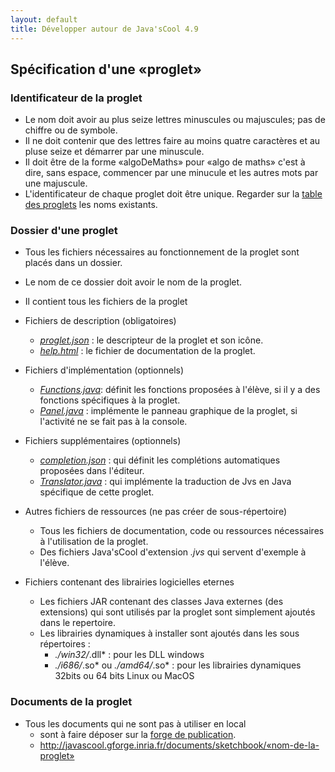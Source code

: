 ```yaml
---
layout: default
title: Développer autour de Java'sCool 4.9
---
```


## Spécification d'une «proglet» 

### Identificateur de la proglet 

* Le nom doit avoir au plus seize lettres minuscules ou majuscules; pas de chiffre ou de symbole. 
* Il ne doit contenir que des lettres faire au moins quatre caractères et au pluse seize et démarrer par une minuscule. 
* Il doit être de la forme «algoDeMaths» pour «algo de maths» c'est à dire, sans espace, commencer par une minucule et les autres mots par une majuscule. 
* L'identificateur de chaque proglet doit être unique. Regarder sur la [table des proglets](../../wpages/proglets.html) les noms existants. 

### Dossier d'une proglet

* Tous les fichiers nécessaires au fonctionnement de la proglet sont placés dans un dossier. 
* Le nom de ce dossier doit avoir le nom de la proglet.
* Il contient tous les fichiers de la proglet

* Fichiers de description (obligatoires)
  * *[proglet.json](./proglet-json.html)* : le descripteur de la proglet et son icône.
  * *[help.html](./help-html.html)* : le fichier de documentation de la proglet.

* Fichiers d'implémentation (optionnels)
  * *[Functions.java](./functions-java.html)*: définit les fonctions proposées à l'élève, si il y a des fonctions spécifiques à la proglet.
  * *[Panel.java](./functions-java.html)* : implémente le panneau graphique de la proglet, si l'activité ne se fait pas à la console.

* Fichiers supplémentaires (optionnels)
  * *[completion.json](./completion-json.html)* : qui définit les complétions automatiques proposées dans l'éditeur.
  * *[Translator.java](./translator-java.html)* : qui implémente la traduction de Jvs en Java spécifique de cette proglet. 

* Autres fichiers de ressources (ne pas créer de sous-répertoire)
  * Tous les fichiers de documentation, code ou ressources nécessaires à l'utilisation de la proglet.
  * Des fichiers Java'sCool  d'extension *.jvs* qui servent d'exemple à l'élève.

* Fichiers contenant des librairies logicielles eternes
  * Les fichiers JAR contenant des classes Java externes (des extensions) qui sont utilisés par la proglet sont simplement ajoutés dans le repertoire.
  * Les librairies dynamiques à installer sont ajoutés dans les sous répertoires :
    * *./win32/*.dll* : pour les DLL windows
    * *./i686/*.so* ou *./amd64/*.so* : pour les librairies dynamiques 32bits ou 64 bits Linux ou MacOS

### Documents de la proglet

* Tous les documents qui ne sont pas à utiliser en local
  * sont à faire déposer sur la [forge de publication](http://javascool.gforge.inria.fr/documents/sketchbook).
  * http://javascool.gforge.inria.fr/documents/sketchbook/«nom-de-la-proglet»


